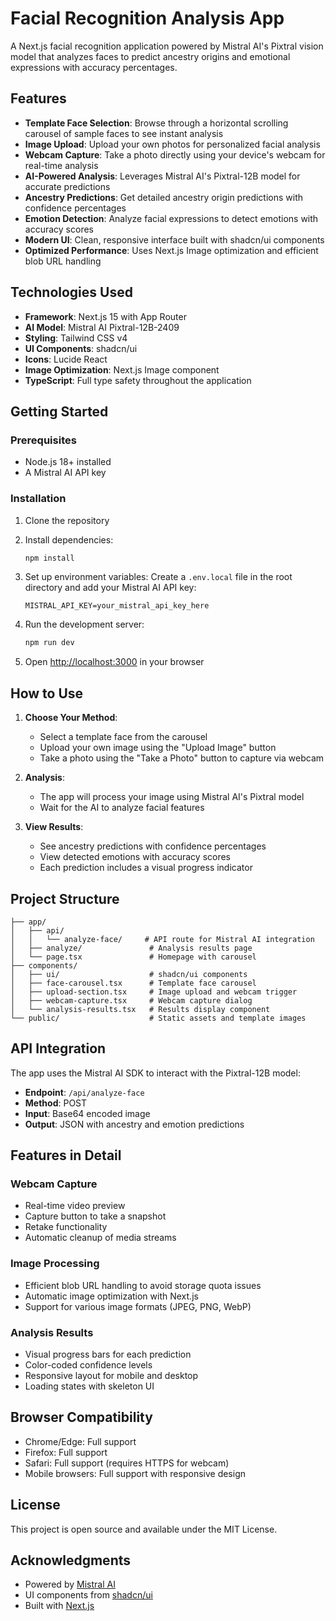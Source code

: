 # Facial Recognition Analysis App

A Next.js facial recognition application powered by Mistral AI's Pixtral vision model that analyzes faces to predict ancestry origins and emotional expressions with accuracy percentages.

## Features

- **Template Face Selection**: Browse through a horizontal scrolling carousel of sample faces to see instant analysis
- **Image Upload**: Upload your own photos for personalized facial analysis
- **Webcam Capture**: Take a photo directly using your device's webcam for real-time analysis
- **AI-Powered Analysis**: Leverages Mistral AI's Pixtral-12B model for accurate predictions
- **Ancestry Predictions**: Get detailed ancestry origin predictions with confidence percentages
- **Emotion Detection**: Analyze facial expressions to detect emotions with accuracy scores
- **Modern UI**: Clean, responsive interface built with shadcn/ui components
- **Optimized Performance**: Uses Next.js Image optimization and efficient blob URL handling

## Technologies Used

- **Framework**: Next.js 15 with App Router
- **AI Model**: Mistral AI Pixtral-12B-2409
- **Styling**: Tailwind CSS v4
- **UI Components**: shadcn/ui
- **Icons**: Lucide React
- **Image Optimization**: Next.js Image component
- **TypeScript**: Full type safety throughout the application

## Getting Started

### Prerequisites

- Node.js 18+ installed
- A Mistral AI API key

### Installation

1. Clone the repository
2. Install dependencies:
   ```bash
   npm install
   ```

3. Set up environment variables:
   Create a `.env.local` file in the root directory and add your Mistral AI API key:
   ```
   MISTRAL_API_KEY=your_mistral_api_key_here
   ```

4. Run the development server:
   ```bash
   npm run dev
   ```

5. Open [http://localhost:3000](http://localhost:3000) in your browser

## How to Use

1. **Choose Your Method**:
   - Select a template face from the carousel
   - Upload your own image using the "Upload Image" button
   - Take a photo using the "Take a Photo" button to capture via webcam

2. **Analysis**:
   - The app will process your image using Mistral AI's Pixtral model
   - Wait for the AI to analyze facial features

3. **View Results**:
   - See ancestry predictions with confidence percentages
   - View detected emotions with accuracy scores
   - Each prediction includes a visual progress indicator

## Project Structure

```
├── app/
│   ├── api/
│   │   └── analyze-face/     # API route for Mistral AI integration
│   ├── analyze/               # Analysis results page
│   └── page.tsx               # Homepage with carousel
├── components/
│   ├── ui/                    # shadcn/ui components
│   ├── face-carousel.tsx      # Template face carousel
│   ├── upload-section.tsx     # Image upload and webcam trigger
│   ├── webcam-capture.tsx     # Webcam capture dialog
│   └── analysis-results.tsx   # Results display component
└── public/                    # Static assets and template images
```

## API Integration

The app uses the Mistral AI SDK to interact with the Pixtral-12B model:

- **Endpoint**: `/api/analyze-face`
- **Method**: POST
- **Input**: Base64 encoded image
- **Output**: JSON with ancestry and emotion predictions

## Features in Detail

### Webcam Capture
- Real-time video preview
- Capture button to take a snapshot
- Retake functionality
- Automatic cleanup of media streams

### Image Processing
- Efficient blob URL handling to avoid storage quota issues
- Automatic image optimization with Next.js
- Support for various image formats (JPEG, PNG, WebP)

### Analysis Results
- Visual progress bars for each prediction
- Color-coded confidence levels
- Responsive layout for mobile and desktop
- Loading states with skeleton UI

## Browser Compatibility

- Chrome/Edge: Full support
- Firefox: Full support
- Safari: Full support (requires HTTPS for webcam)
- Mobile browsers: Full support with responsive design

## License

This project is open source and available under the MIT License.

## Acknowledgments

- Powered by [Mistral AI](https://mistral.ai/)
- UI components from [shadcn/ui](https://ui.shadcn.com/)
- Built with [Next.js](https://nextjs.org/)
